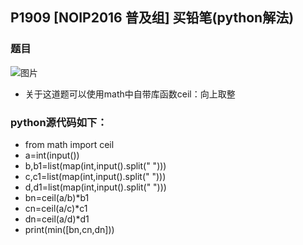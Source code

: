 ## P1909 [NOIP2016 普及组] 买铅笔(python解法)
### 题目
![图片](https://user-images.githubusercontent.com/91021948/151737541-969742fb-f74a-463e-9cd5-69d831fe6ddd.png)
- 关于这道题可以使用math中自带库函数ceil：向上取整
### python源代码如下：
- from math import ceil
- a=int(input())
- b,b1=list(map(int,input().split(" ")))
- c,c1=list(map(int,input().split(" ")))
- d,d1=list(map(int,input().split(" ")))
- bn=ceil(a/b)*b1
- cn=ceil(a/c)*c1
- dn=ceil(a/d)*d1
- print(min([bn,cn,dn]))
